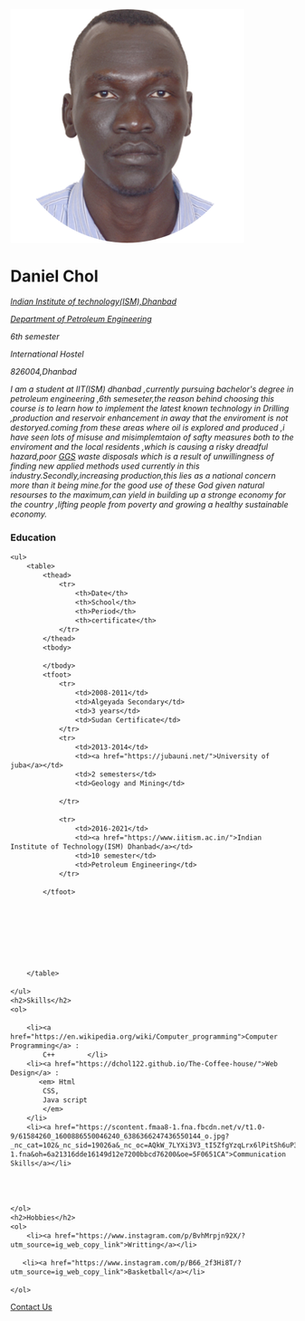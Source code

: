 <html/>
<head>
<meta charset="utf-8">
<title>dchol web</title>
<body>
    <img src="dchol155.png">
<h1>Daniel Chol </h1>
           <p><em><p><a href="https://www.iitism.ac.in/">Indian Institute of technology(ISM),Dhanbad</a></p>
              <p><a href="https://www.iitism.ac.in/index.php/Departments/dept_pe">Department of Petroleum Engineering</a></p>
              <p>6th semester </p>
              <p>International Hostel</p>
              <p>826004,Dhanbad</p>
              <p>I am a student at IIT(ISM) dhanbad ,currently pursuing bachelor's degree in petroleum engineering ,6th semeseter,the                     reason behind choosing this course is to learn how to implement the latest known technology in Drilling ,production                     and reservoir enhancement in away that the enviroment is not destoryed.coming from these areas where oil is explored                    and produced ,i have seen lots of misuse and misimplemtaion of safty measures both to the enviroment and the local                      residents ,which is causing a risky dreadful hazard,poor <a                                 href="https://www.glossary.oilfield.slb.com/en/Terms/g/gathering_system.aspx">GGS</a> waste disposals which is a result of unwillingness                  of finding new applied methods used currently in this industry.Secondly,increasing production,this lies as a national                    concern more than it being mine.for the good use of these God given natural resourses to the maximum,can yield in      building up a stronge economy for the country ,lifting people from poverty and growing a healthy sustainable economy.  
</p></em></p>

<h3>Education</h3>

    <ul>
        <table>
            <thead>
                <tr>
                    <th>Date</th>
                    <th>School</th>
                    <th>Period</th>
                    <th>certificate</th>
                </tr>
            </thead>
            <tbody>

            </tbody>
            <tfoot>
                <tr>
                    <td>2008-2011</td>
                    <td>Algeyada Secondary</td>
                    <td>3 years</td>
                    <td>Sudan Certificate</td>
                </tr>
                <tr>
                    <td>2013-2014</td>
                    <td><a href="https://jubauni.net/">University of juba</a></td>
                    <td>2 semesters</td>
                    <td>Geology and Mining</td>
                
                </tr>

                <tr>
                    <td>2016-2021</td>
                    <td><a href="https://www.iitism.ac.in/">Indian Institute of Technology(ISM) Dhanbad</a></td>
                    <td>10 semester</td>
                    <td>Petroleum Engineering</td>
                </tr>

            </tfoot>

            






        </table>

    </ul>
    <h2>Skills</h2>
    <ol>
    
        <li><a href="https://en.wikipedia.org/wiki/Computer_programming">Computer Programming</a> :
            C++        </li>
        <li><a href="https://dchol122.github.io/The-Coffee-house/">Web Design</a> :
           <em> Html
            CSS,
            Java script
            </em>
        </li>
        <li><a href="https://scontent.fmaa8-1.fna.fbcdn.net/v/t1.0-9/61584260_1600886550046240_6386366247436550144_o.jpg?_nc_cat=102&_nc_sid=19026a&_nc_oc=AQkW_7LYXi3V3_tI5ZfgYzqLrx6lPitSh6uP3EsL4R5Jg2TcZ8z7nJKmEpyDkDaEajI&_nc_ht=scontent.fmaa8-1.fna&oh=6a21316dde16149d12e7200bbcd76200&oe=5F0651CA">Communication Skills</a></li>
        



    </ol>
    <h2>Hobbies</h2>
    <ol>
        <li><a href="https://www.instagram.com/p/BvhMrpjn92X/?utm_source=ig_web_copy_link">Writting</a></li>

       <li><a href="https://www.instagram.com/p/B66_2f3Hi8T/?utm_source=ig_web_copy_link">Basketball</a></li>
        
    </ol>

<a href="web development3.html">Contact Us</a>


</body>
